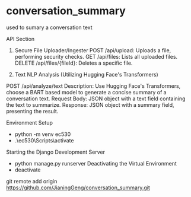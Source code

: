 # conversation_summary

used to sumary a conversation text

API Section

1. Secure File Uploader/Ingester
   POST /api/upload: Uploads a file, performing security checks.
   GET /api/files: Lists all uploaded files.
   DELETE /api/files/{fileId}: Deletes a specific file.

2. Text NLP Analysis
   (Utilizing Hugging Face's Transformers)

POST /api/analyze/text
Description: Use Hugging Face's Transformers, choose a BART based model to generate a concise summary of a conversation text.
Request Body: JSON object with a text field containing the text to summarize.
Response: JSON object with a summary field, presenting the result.

Environment Setup

- python -m venv ec530
- .\ec530\Scripts\activate

Starting the Django Development Server

- python manage.py runserver
  Deactivating the Virtual Environment
- deactivate

git remote add origin https://github.com/JianingGeng/conversation_summary.git
